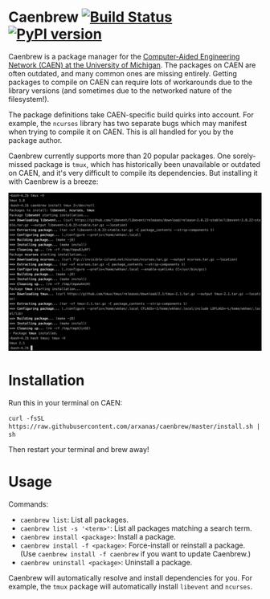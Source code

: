 # Caenbrew [![Build Status](https://travis-ci.org/arxanas/caenbrew.svg?branch=master)](https://travis-ci.org/arxanas/caenbrew) [![PyPI version](https://img.shields.io/pypi/v/caenbrew.svg)](https://pypi.python.org/pypi/caenbrew)

Caenbrew is a package manager for the [Computer-Aided Engineering Network (CAEN)
at the University of Michigan][caen]. The packages on CAEN are often outdated,
and many common ones are missing entirely. Getting packages to compile on CAEN
can require lots of workarounds due to the library versions (and sometimes due
to the networked nature of the filesystem!).

  [caen]: http://caen.engin.umich.edu/

The package definitions take CAEN-specific build quirks into account. For
example, the `ncurses` library has two separate bugs which may manifest when
trying to compile it on CAEN. This is all handled for you by the package author.

Caenbrew currently supports more than 20 popular packages. One sorely-missed
package is `tmux`, which has historically been unavailable or outdated on CAEN,
and it's very difficult to compile its dependencies. But installing it with
Caenbrew is a breeze:

![Install tmux with caenbrew](media/install-tmux.png)

# Installation

Run this in your terminal on CAEN:

```
curl -fsSL https://raw.githubusercontent.com/arxanas/caenbrew/master/install.sh | sh
```

Then restart your terminal and brew away!

# Usage

Commands:

  * `caenbrew list`: List all packages.
  * `caenbrew list -s '<term>'`: List all packages matching a search term.
  * `caenbrew install <package>`: Install a package.
  * `caenbrew install -f <package>`: Force-install or reinstall a package. (Use
    `caenbrew install -f caenbrew` if you want to update Caenbrew.)
  * `caenbrew uninstall <package>`: Uninstall a package.

Caenbrew will automatically resolve and install dependencies for you. For
example, the `tmux` package will automatically install `libevent` and `ncurses`.
